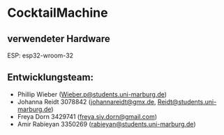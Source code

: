 # CocktailMachine

## verwendeter Hardware
ESP: esp32-wroom-32

## Entwicklungsteam:
- Phillip Wieber (Wieber.p@students.uni-marburg.de)
- Johanna Reidt 3078842 (johannareidt@gmx.de, Reidt@students.uni-marburg.de)
- Freya Dorn 3429741 (freya.siv.dorn@gmail.com)
- Amir Rabieyan 3350269 (rabieyan@students.uni-marburg.de)
